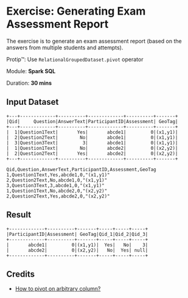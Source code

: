 # Exercise: Generating Exam Assessment Report

The exercise is to generate an exam assessment report (based on the answers from multiple students and attempts).

Protip™: Use `RelationalGroupedDataset.pivot` operator

Module: **Spark SQL**

Duration: **30 mins**

## Input Dataset

```text
+---+-------------+----------+-------------+----------+-------+
|Qid|     Question|AnswerText|ParticipantID|Assessment| GeoTag|
+---+-------------+----------+-------------+----------+-------+
|  1|Question1Text|       Yes|       abcde1|         0|(x1,y1)|
|  2|Question2Text|        No|       abcde1|         0|(x1,y1)|
|  3|Question3Text|         3|       abcde1|         0|(x1,y1)|
|  1|Question1Text|        No|       abcde2|         0|(x2,y2)|
|  2|Question2Text|       Yes|       abcde2|         0|(x2,y2)|
+---+-------------+----------+-------------+----------+-------+
```

```text
Qid,Question,AnswerText,ParticipantID,Assessment,GeoTag
1,Question1Text,Yes,abcde1,0,"(x1,y1)"
2,Question2Text,No,abcde1,0,"(x1,y1)"
3,Question3Text,3,abcde1,0,"(x1,y1)"
1,Question1Text,No,abcde2,0,"(x2,y2)"
2,Question2Text,Yes,abcde2,0,"(x2,y2)"
```

## Result

```text
+-------------+----------+-------+-----+-----+-----+
|ParticipantID|Assessment| GeoTag|Qid_1|Qid_2|Qid_3|
+-------------+----------+-------+-----+-----+-----+
|       abcde1|         0|(x1,y1)|  Yes|   No|    3|
|       abcde2|         0|(x2,y2)|   No|  Yes| null|
+-------------+----------+-------+-----+-----+-----+
```

<!--
val input = spark.read.option("header", true).option("inferSchema", true).csv("input.csv)
val inputWithHeaders = input.withColumn("header", concat(lit("Qid_"), $"Qid"))
val solution = inputWithHeaders.groupBy('ParticipantID, $"Assessment", $"GeoTag").pivot('header).agg(first('AnswerText))
-->

## Credits

* [How to pivot on arbitrary column?](https://stackoverflow.com/q/47720822/1305344)
